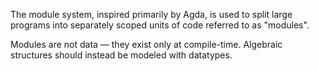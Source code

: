 The module system, inspired primarily by Agda, is used to split large programs into separately scoped units of code referred to as "modules".

Modules are not data — they exist only at compile-time. Algebraic structures should instead be modeled with datatypes.
